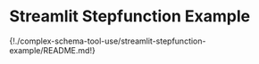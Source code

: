 # Streamlit Stepfunction Example

{!./complex-schema-tool-use/streamlit-stepfunction-example/README.md!}
